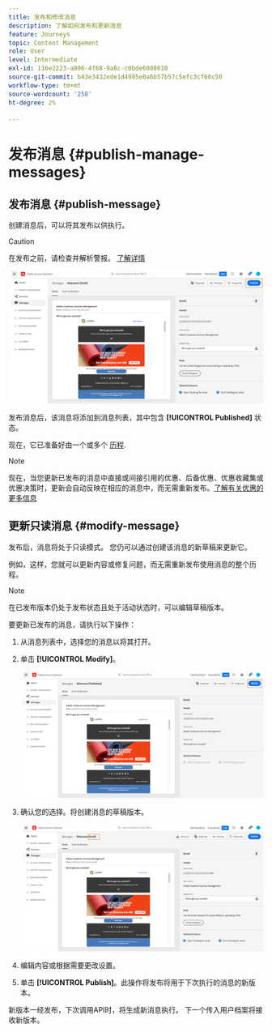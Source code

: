 ```yaml
---
title: 发布和修改消息
description: 了解如何发布和更新消息
feature: Journeys
topic: Content Management
role: User
level: Intermediate
exl-id: 116e2223-a806-4f68-9a8c-c0bde6008010
source-git-commit: b43e3432ede1d4985e0a6b57b57c5efc3cf60c50
workflow-type: tm+mt
source-wordcount: '258'
ht-degree: 2%

---
```


# 发布消息 {#publish-manage-messages}

## 发布消息 {#publish-message}

创建消息后，可以将其发布以供执行。

>[!CAUTION]
>
>在发布之前，请检查并解析警报。 [了解详情](alerts.md)

![](assets/publish-message.png)

发布消息后，该消息将添加到消息列表，其中包含 **[!UICONTROL Published]** 状态。

现在，它已准备好由一个或多个 [历程](../building-journeys/journey.md).

>[!NOTE]
>
>现在，当您更新已发布的消息中直接或间接引用的优惠、后备优惠、优惠收藏集或优惠决策时，更新会自动反映在相应的消息中，而无需重新发布。[了解有关优惠的更多信息](../offers/get-started/starting-offer-decisioning.md)

## 更新只读消息 {#modify-message}

发布后，消息将处于只读模式。 您仍可以通过创建该消息的新草稿来更新它。

例如，这样，您就可以更新内容或修复问题，而无需重新发布使用消息的整个历程。

>[!NOTE]
>
>在已发布版本仍处于发布状态且处于活动状态时，可以编辑草稿版本。

要更新已发布的消息，请执行以下操作：

1. 从消息列表中，选择您的消息以将其打开。

1. 单击 **[!UICONTROL Modify]**。

   ![](assets/message-modify.png)

1. 确认您的选择。将创建消息的草稿版本。

   ![](assets/message-modify-v2.png)

1. 编辑内容或根据需要更改设置。
1. 单击 **[!UICONTROL Publish]**。此操作将发布将用于下次执行的消息的新版本。

新版本一经发布，下次调用API时，将生成新消息执行。 下一个传入用户档案将接收新版本。

<!--For batch messages, the audience/segment being processed in the previous execution will not be affected by the new version. Only the next incoming API call with an audience/segment will generate a new message execution with the new version. -->
